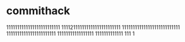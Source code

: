 # commithack
1111111111111111111111111
111121111111111111111111111
111111111111111111111111111
11111111111111111111111
11111111111111111
1111111111111
111
1
